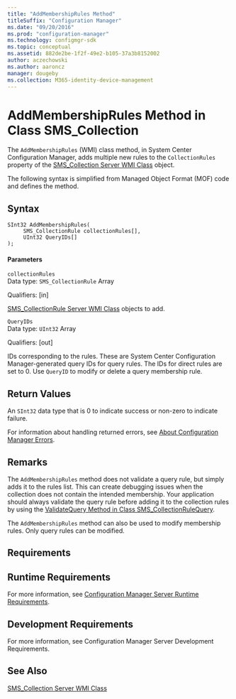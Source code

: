 ```yaml
---
title: "AddMembershipRules Method"
titleSuffix: "Configuration Manager"
ms.date: "09/20/2016"
ms.prod: "configuration-manager"
ms.technology: configmgr-sdk
ms.topic: conceptual
ms.assetid: 882de2be-1f2f-49e2-b105-37a3b8152002
author: aczechowski
ms.author: aaroncz
manager: dougeby
ms.collection: M365-identity-device-management
---
```

# AddMembershipRules Method in Class SMS_Collection
The `AddMembershipRules` (WMI) class method, in System Center Configuration Manager, adds multiple new rules to the `CollectionRules` property of the [SMS_Collection Server WMI Class](../../../../../develop/reference/core/clients/collections/sms_collection-server-wmi-class.md) object.  

 The following syntax is simplified from Managed Object Format (MOF) code and defines the method.  

## Syntax  

```  
SInt32 AddMembershipRules(  
     SMS_CollectionRule collectionRules[],  
     UInt32 QueryIDs[]  
);  
```  

#### Parameters  
 `collectionRules`  
 Data type: `SMS_CollectionRule` Array  

 Qualifiers: [in]  

 [SMS_CollectionRule Server WMI Class](../../../../../develop/reference/core/clients/collections/sms_collectionrule-server-wmi-class.md) objects to add.  

 `QueryIDs`  
 Data type: `UInt32` Array  

 Qualifiers: [out]  

 IDs corresponding to the rules. These are System Center Configuration Manager-generated query IDs for query rules. The IDs for direct rules are set to 0. Use `QueryID` to modify or delete a query membership rule.  

## Return Values  
 An `SInt32` data type that is 0 to indicate success or non-zero to indicate failure.  

 For information about handling returned errors, see [About Configuration Manager Errors](../../../../../develop/core/understand/about-configuration-manager-errors.md).  

## Remarks  
 The `AddMembershipRules` method does not validate a query rule, but simply adds it to the rules list. This can create debugging issues when the collection does not contain the intended membership. Your application should always validate the query rule before adding it to the collection rules by using the [ValidateQuery Method in Class SMS_CollectionRuleQuery](../../../../../develop/reference/core/clients/collections/validatequery-method-in-class-sms_collectionrulequery.md).  

 The `AddMembershipRules` method can also be used to modify membership rules. Only query rules can be modified.  

## Requirements  

## Runtime Requirements  
 For more information, see [Configuration Manager Server Runtime Requirements](../../../../../develop/core/reqs/server-runtime-requirements.md).  

## Development Requirements  
 For more information, see Configuration Manager Server Development Requirements.  

## See Also  
 [SMS_Collection Server WMI Class](../../../../../develop/reference/core/clients/collections/sms_collection-server-wmi-class.md)
